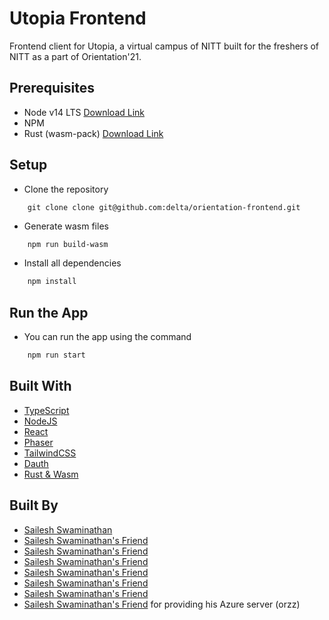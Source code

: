 # Utopia Frontend

Frontend client for Utopia, a virtual campus of NITT built for the freshers of NITT as a part of Orientation'21.

## Prerequisites

-   Node v14 LTS [Download Link](https://nodejs.org/en/download/)
-   NPM
-   Rust (wasm-pack) [Download Link](https://rustwasm.github.io/wasm-pack/book/quickstart.html)

## Setup

-   Clone the repository

```git
    git clone clone git@github.com:delta/orientation-frontend.git
```

-   Generate wasm files

```sh
    npm run build-wasm
```

-   Install all dependencies

```sh
    npm install
```

## Run the App

-   You can run the app using the command

```sh
    npm run start
```

## Built With

-   [TypeScript](https://www.typescriptlang.org/)
-   [NodeJS](https://nodejs.org)
-   [React](https://reactjs.org/)
-   [Phaser](https://phaser.io/phaser3)
-   [TailwindCSS](https://tailwindcss.com/)
-   [Dauth](https://auth.delta.nitt.edu)
-   [Rust & Wasm](https://rustwasm.github.io/book/)

## Built By

-   [Sailesh Swaminathan](https://github.com/0149Sailesh)
-   [Sailesh Swaminathan's Friend](https://github.com/kelpikz)
-   [Sailesh Swaminathan's Friend](https://github.com/marmikupadhyay)
-   [Sailesh Swaminathan's Friend](https://github.com/siva2204)
-   [Sailesh Swaminathan's Friend](https://github.com/NanthR)
-   [Sailesh Swaminathan's Friend](https://github.com/snehh)
-   [Sailesh Swaminathan's Friend](https://github.com/AananthV)
-   [Sailesh Swaminathan's Friend](https://github.com/abesheknarayan) for providing his Azure server (orzz)
